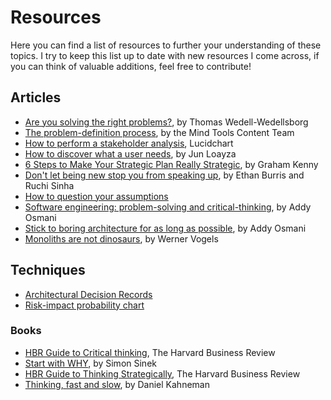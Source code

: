 ﻿# Resources

Here you can find a list of resources to further your understanding of these topics. I try to keep this list up to date with new resources I come across, if you can think of valuable additions, feel free to contribute!

## Articles

- [Are you solving the right problems?](https://hbr.org/2017/01/are-you-solving-the-right-problems), by Thomas Wedell-Wedellsborg
- [The problem-definition process](https://www.mindtools.com/ap08zqt/the-problem-definition-process), by the Mind Tools Content Team
- [How to perform a stakeholder analysis](https://www.lucidchart.com/blog/how-to-perform-a-stakeholder-analysis), Lucidchart
- [How to discover what a user needs](https://medium.com/@junloayza/how-to-discover-what-a-user-needs-bdd772fe8a3d), by Jun Loayza
- [6 Steps to Make Your Strategic Plan Really Strategic](https://hbr.org/2018/08/6-steps-to-make-your-strategic-plan-really-strategic), by Graham Kenny
- [Don't let being new stop you from speaking up](https://hbr.org/2022/01/dont-let-being-new-stop-you-from-speaking-up), by Ethan Burris and Ruchi Sinha
- [How to question your assumptions](https://talenttalks.net/assumptions/)
- [Software engineering: problem-solving and critical-thinking](https://addyosmani.com/blog/softeng-problem-solving/), by Addy Osmani
- [Stick to boring architecture for as long as possible](https://addyosmani.com/blog/boring-architecture/), by Addy Osmani
- [Monoliths are not dinosaurs](https://www.allthingsdistributed.com/2023/05/monoliths-are-not-dinosaurs.html), by Werner Vogels

## Techniques

- [Architectural Decision Records](https://adr.github.io/)
- [Risk-impact probability chart](https://www.toolshero.com/decision-making/risk-impact-probability-chart/)

### Books

- [HBR Guide to Critical thinking](https://store.hbr.org/product/hbr-guide-to-critical-thinking/10587), The Harvard Business Review
- [Start with WHY](https://simonsinek.com/books/start-with-why/), by Simon Sinek
- [HBR Guide to Thinking Strategically](https://store.hbr.org/product/hbr-guide-to-thinking-strategically/10237), The Harvard Business Review
- [Thinking, fast and slow](https://www.amazon.com/Thinking-Fast-Slow-Daniel-Kahneman/dp/0374533555), by Daniel Kahneman
